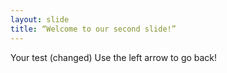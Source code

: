 ```yaml
---
layout: slide
title: “Welcome to our second slide!”
---
```

Your test (changed)
Use the left arrow to go back!
